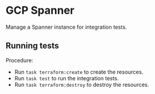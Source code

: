 # GCP Spanner

Manage a Spanner instance for integration tests.

## Running tests

Procedure:
 
* Run `task terraform:create` to create the resources. 
* Run `task test` to run the integration tests.
* Run `task terraform:destroy` to destroy the resources.
